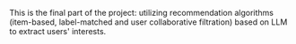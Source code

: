 This is the final part of the project: utilizing recommendation algorithms (item-based, label-matched and user collaborative filtration) based on LLM to extract users' interests.